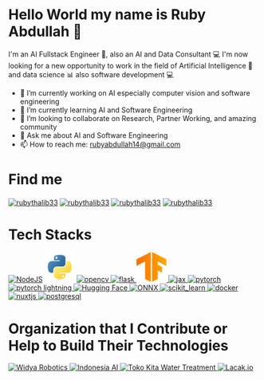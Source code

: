 # Hello World my name is Ruby Abdullah 👋

I'm an AI Fullstack Engineer 🚀, also an AI and Data Consultant 💻 I'm now looking for a new opportunity to work in the field of Artificial Intelligence 🤖 and data science 📊 also software development 💻

- 🔭 I’m currently working on AI especially computer vision and software engineering
- 🌱 I’m currently learning AI and Software Engineering
- 🤔 I’m looking to collaborate on Research, Partner Working, and amazing community
- 💬 Ask me about AI and Software Engineering
- 📫 How to reach me: rubyabdullah14@gmail.com


# Find me
<p align="left">
    <a href="https://twitter.com/rubythalib33" target="blank"><img align="center"
            src="https://raw.githubusercontent.com/rahuldkjain/github-profile-readme-generator/master/src/images/icons/Social/twitter.svg"
            alt="rubythalib33" height="30" width="40" /></a>
    <a href="https://www.linkedin.com/in/ruby-abdullah-2134a4176/" target="blank"><img align="center"
            src="https://raw.githubusercontent.com/rahuldkjain/github-profile-readme-generator/master/src/images/icons/Social/linked-in-alt.svg"
            alt="rubythalib33" height="30" width="40" /></a>
    <a href="https://instagram.com/rubythalib33" target="blank"><img align="center"
            src="https://raw.githubusercontent.com/rahuldkjain/github-profile-readme-generator/master/src/images/icons/Social/instagram.svg"
            alt="rubythalib33" height="30" width="40" /></a>
    <a href="https://www.youtube.com/channel/UCrDblmdKXtf0BP6h3Zk56eg" target="blank"><img align="center"
            src="https://raw.githubusercontent.com/rahuldkjain/github-profile-readme-generator/master/src/images/icons/Social/youtube.svg"
            alt="rubythalib33" height="30" width="40" /></a>
</p>

# Tech Stacks
<p align="left">
    <a href="https://nodejs.org/en/" target="_blank"> <img
            src="https://www.vectorlogo.zone/logos/nodejs/nodejs-icon.svg" alt="NodeJS" width="60" height="60" /></a>
    <a href="https://www.python.org" target="_blank"> <img
            src="https://raw.githubusercontent.com/devicons/devicon/master/icons/python/python-original.svg"
            alt="python" width="60" height="60" /></a>
    <a href="https://opencv.org/" target="_blank"> <img src="https://www.vectorlogo.zone/logos/opencv/opencv-icon.svg"
            alt="opencv" width="60" height="60" />
    </a>
    <a href="https://flask.palletsprojects.com/" target="_blank"> <img
            src="https://www.vectorlogo.zone/logos/pocoo_flask/pocoo_flask-icon.svg" alt="flask" width="60"
            height="60" /> </a>
    <a href="https://www.tensorflow.org" target="_blank"> <img src="https://raw.githubusercontent.com/algonacci/Free-CDN/main/ReadMe-Logo/tensorflow.png" alt="tensorflow"
            width="60" height="60" /> </a>
    <a href="https://jax.readthedocs.io/en/latest/" target="_blank"> <img src="https://jax.readthedocs.io/en/latest/_static/jax_logo_250px.png" alt="jax"
            height="60" /> </a>
    <a href="https://pytorch.org/" target="_blank"> <img
            src="https://www.vectorlogo.zone/logos/pytorch/pytorch-icon.svg" alt="pytorch" width="60" height="60" />
    </a>
    <a href="https://www.pytorchlightning.ai/" target="_blank"> <img
            src="https://upload.wikimedia.org/wikipedia/commons/thumb/e/e6/Lightning_Logo_v2.png/400px-Lightning_Logo_v2.png" alt="pytorch lightning" height="60" />
    </a>
    <a href="https://huggingface.co/" target="_blank"> <img
            src="https://huggingface.co/front/assets/huggingface_logo-noborder.svg" alt="Hugging Face" height="60" />
    </a>
    <a href="https://onnx.ai/" target="_blank"> <img
            src="https://onnx.ai/images/ONNX-Logo.svg" alt="ONNX" height="60" />
    </a>
    <a href="https://scikit-learn.org/" target="_blank"> <img
            src="https://upload.wikimedia.org/wikipedia/commons/0/05/Scikit_learn_logo_small.svg" alt="scikit_learn"
            width="60" height="60" /> </a>
    <a href="https://www.docker.com/" target="_blank"> <img
            src="https://www.docker.com/wp-content/uploads/2022/03/Moby-logo.png" alt="docker"
             height="60" /> </a>
    <a href="https://nuxtjs.org/" target="_blank"> <img
            src="https://upload.wikimedia.org/wikipedia/commons/thumb/a/ae/Nuxt_logo.svg/220px-Nuxt_logo.svg.png" alt="nuxtjs"
             height="60" /> </a>
    <a href="https://www.postgresql.org/" target="_blank"> <img
            src="https://www.postgresql.org/media/img/about/press/elephant.png" alt="postgresql"
             height="60" /> </a>

</p>

# Organization that I Contribute or Help to Build Their Technologies
<p>
    <a href="https://widya.ai/" target="_blank"> <img
            src="https://next.widya.ai/wp-content/uploads/2021/09/Widya-Logo-Full.png" alt="Widya Robotics" height="60" />
    </a>
    <a href="https://www.aiforindonesia.org/" target="_blank"> <img
            src="https://aiforindonesia.org/static/iaiprofile/assets/img/ai-01.png" alt="Indonesia AI" height="60" />
    </a>
    <a href="https://www.tokofilterair.com/" target="_blank"> <img
            src="https://i0.wp.com/www.tokofilterair.com/wp-content/uploads/2020/11/cropped-vavicon-1.png?w=250&ssl=1" alt="Toko Kita Water Treatment" height="60" />
    </a>
    <a href="https://lacak.io/" target="_blank"> <img
            src="https://lacak.io/static/media/lacakio_color.1091e134.svg" alt="Lacak.io" height="60" />
    </a>
</p>
